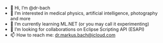 - 👋 Hi, I’m @dr-bach
- 👀 I’m interested in medical physics, artificial intelligence, photography and more
- 🌱 I’m currently learning ML.NET (or you may call it experimenting)
- 💞️ I’m looking for collaborations on Eclipse Scripting API (ESAPI)
- 📫 How to reach me: dr.markus.bach@icloud.com

<!---
dr-bach/dr-bach is a ✨ special ✨ repository because its `README.md` (this file) appears on your GitHub profile.
You can click the Preview link to take a look at your changes.
--->
